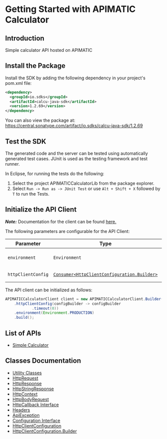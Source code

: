 
# Getting Started with APIMATIC Calculator

## Introduction

Simple calculator API hosted on APIMATIC

## Install the Package

Install the SDK by adding the following dependency in your project's pom.xml file:

```xml
<dependency>
  <groupId>io.sdks</groupId>
  <artifactId>calcu-java-sdk</artifactId>
  <version>1.2.69</version>
</dependency>
```

You can also view the package at:
https://central.sonatype.com/artifact/io.sdks/calcu-java-sdk/1.2.69

## Test the SDK

The generated code and the server can be tested using automatically generated test cases.
JUnit is used as the testing framework and test runner.

In Eclipse, for running the tests do the following:

1. Select the project APIMATICCalculatorLib from the package explorer.
2. Select `Run -> Run as -> JUnit Test` or use `Alt + Shift + X` followed by `T` to run the Tests.

## Initialize the API Client

**_Note:_** Documentation for the client can be found [here.](https://www.github.com/Syed-Subtain/calcu-java-java-sdk/tree/1.2.69/doc/client.md)

The following parameters are configurable for the API Client:

| Parameter | Type | Description |
|  --- | --- | --- |
| `environment` | `Environment` | The API environment. <br> **Default: `Environment.PRODUCTION`** |
| `httpClientConfig` | [`Consumer<HttpClientConfiguration.Builder>`](https://www.github.com/Syed-Subtain/calcu-java-java-sdk/tree/1.2.69/doc/http-client-configuration-builder.md) | Set up Http Client Configuration instance. |

The API client can be initialized as follows:

```java
APIMATICCalculatorClient client = new APIMATICCalculatorClient.Builder()
    .httpClientConfig(configBuilder -> configBuilder
            .timeout(0))
    .environment(Environment.PRODUCTION)
    .build();
```

## List of APIs

* [Simple Calculator](https://www.github.com/Syed-Subtain/calcu-java-java-sdk/tree/1.2.69/doc/controllers/simple-calculator.md)

## Classes Documentation

* [Utility Classes](https://www.github.com/Syed-Subtain/calcu-java-java-sdk/tree/1.2.69/doc/utility-classes.md)
* [HttpRequest](https://www.github.com/Syed-Subtain/calcu-java-java-sdk/tree/1.2.69/doc/http-request.md)
* [HttpResponse](https://www.github.com/Syed-Subtain/calcu-java-java-sdk/tree/1.2.69/doc/http-response.md)
* [HttpStringResponse](https://www.github.com/Syed-Subtain/calcu-java-java-sdk/tree/1.2.69/doc/http-string-response.md)
* [HttpContext](https://www.github.com/Syed-Subtain/calcu-java-java-sdk/tree/1.2.69/doc/http-context.md)
* [HttpBodyRequest](https://www.github.com/Syed-Subtain/calcu-java-java-sdk/tree/1.2.69/doc/http-body-request.md)
* [HttpCallback Interface](https://www.github.com/Syed-Subtain/calcu-java-java-sdk/tree/1.2.69/doc/http-callback-interface.md)
* [Headers](https://www.github.com/Syed-Subtain/calcu-java-java-sdk/tree/1.2.69/doc/headers.md)
* [ApiException](https://www.github.com/Syed-Subtain/calcu-java-java-sdk/tree/1.2.69/doc/api-exception.md)
* [Configuration Interface](https://www.github.com/Syed-Subtain/calcu-java-java-sdk/tree/1.2.69/doc/configuration-interface.md)
* [HttpClientConfiguration](https://www.github.com/Syed-Subtain/calcu-java-java-sdk/tree/1.2.69/doc/http-client-configuration.md)
* [HttpClientConfiguration.Builder](https://www.github.com/Syed-Subtain/calcu-java-java-sdk/tree/1.2.69/doc/http-client-configuration-builder.md)


